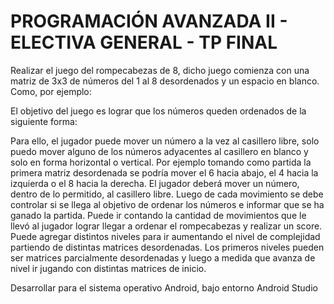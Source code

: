 # PROGRAMACIÓN AVANZADA II - ELECTIVA GENERAL - TP FINAL
Realizar el juego del rompecabezas de 8, dicho juego comienza con una matriz de 3x3 de números del 1 al 8 desordenados y un espacio en blanco. Como, por ejemplo:

El objetivo del juego es lograr que los números queden ordenados de la siguiente forma:

Para ello, el jugador puede mover un número a la vez al casillero libre, solo puedo mover alguno de los números adyacentes al casillero en blanco y solo en forma horizontal o vertical. Por ejemplo tomando como partida la primera matriz desordenada se podría mover el 6 hacia abajo, el 4 hacia la izquierda o el 8 hacia la derecha.
El jugador deberá mover un número, dentro de lo permitido, al casillero libre. Luego de cada movimiento se debe controlar si se llega al objetivo de ordenar los números e informar que se ha ganado la partida.
Puede ir contando la cantidad de movimientos que le llevó al jugador lograr llegar a ordenar el rompecabezas y realizar un score.
Puede agregar distintos niveles para ir aumentando el nivel de complejidad partiendo de distintas matrices desordenadas. Los primeros niveles pueden ser matrices parcialmente desordenadas y luego a medida que avanza de nivel ir jugando con distintas matrices de inicio.

Desarrollar para el sistema operativo Android, bajo entorno Android Studio
